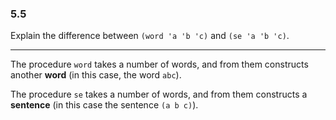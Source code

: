 ### 5.5

Explain the difference between `(word 'a 'b 'c)` and `(se 'a 'b 'c)`.

***

The procedure `word` takes a number of words, and from them constructs another **word** (in this case, the word `abc`).

The procedure `se` takes a number of words, and from them constructs a **sentence** (in this case the sentence `(a b c)`).
